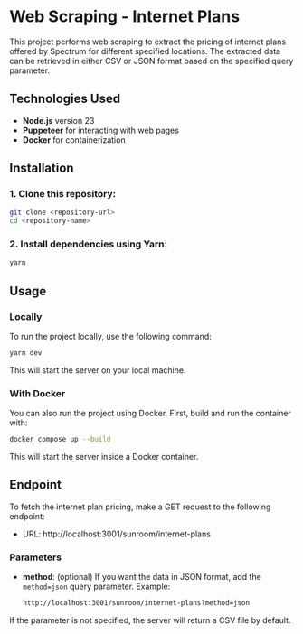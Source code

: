# Web Scraping - Internet Plans

This project performs web scraping to extract the pricing of internet plans offered by Spectrum for different specified locations. The extracted data can be retrieved in either CSV or JSON format based on the specified query parameter.

## Technologies Used

- **Node.js** version 23
- **Puppeteer** for interacting with web pages
- **Docker** for containerization

## Installation

### 1. Clone this repository:

```bash
git clone <repository-url>
cd <repository-name>
```

### 2. Install dependencies using Yarn:

```bash
yarn
```

## Usage

### Locally

To run the project locally, use the following command:

```bash
yarn dev
```

This will start the server on your local machine.

### With Docker

You can also run the project using Docker. First, build and run the container with:

```bash
docker compose up --build
```

This will start the server inside a Docker container.

## Endpoint

To fetch the internet plan pricing, make a GET request to the following endpoint:

- URL: http://localhost:3001/sunroom/internet-plans

### Parameters

- **method**: (optional) If you want the data in JSON format, add the `method=json` query parameter. Example:

  ```bash
  http://localhost:3001/sunroom/internet-plans?method=json
  ```

If the parameter is not specified, the server will return a CSV file by default.
